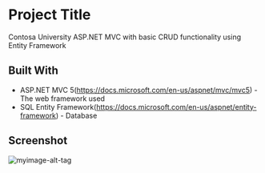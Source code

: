 # Project Title

Contosa University ASP.NET MVC with basic CRUD functionality using Entity Framework

## Built With

* ASP.NET MVC 5(https://docs.microsoft.com/en-us/aspnet/mvc/mvc5) - The web framework used
* SQL Entity Framework(https://docs.microsoft.com/en-us/aspnet/entity-framework) - Database 

## Screenshot
![myimage-alt-tag](https://docs.microsoft.com/en-us/aspnet/mvc/overview/getting-started/getting-started-with-ef-using-mvc/migrations-and-deployment-with-the-entity-framework-in-an-asp-net-mvc-application/_static/cloud-app-browser.png)




